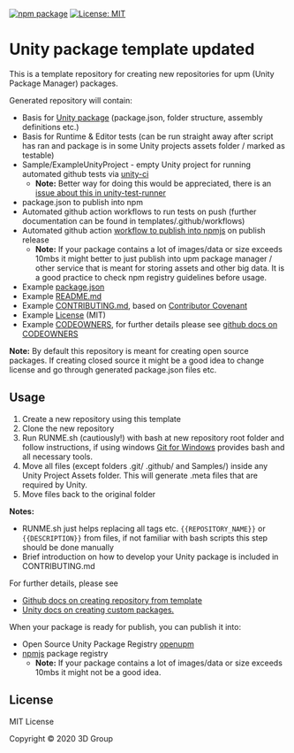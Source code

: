 [![npm package](https://img.shields.io/npm/v/com.3d-group.unity-package-template)](https://www.npmjs.com/package/com.3d-group.unity-package-template)
[![License: MIT](https://img.shields.io/badge/License-MIT-green.svg)](https://opensource.org/licenses/MIT)

# Unity package template updated

This is a template repository for creating new repositories for upm (Unity Package Manager) packages.

Generated repository will contain:
- Basis for [Unity package](https://docs.unity3d.com/Manual/CustomPackages.html) (package.json, folder structure, assembly definitions etc.)
- Basis for Runtime & Editor tests (can be run straight away after script has ran and package is in some Unity projects assets folder / marked as testable)
- Sample/ExampleUnityProject - empty Unity project for running automated github tests via [unity-ci](https://unity-ci.com/docs)
  - **Note:** Better way for doing this would be appreciated, there is an [issue about this in unity-test-runner](https://github.com/webbertakken/unity-test-runner/issues/71)
- package.json to publish into npm
- Automated github action workflows to run tests on push (further documentation can be found in templates/.github/workflows)
- Automated github action [workflow to publish into npmjs](templates/.github/workflows/on-release.yml) on publish release
  - **Note:** If your package contains a lot of images/data or size exceeds 10mbs it might better to just publish into upm package manager / other service that is meant for storing assets and other big data. It is a good practice to check npm registry guidelines before usage.
- Example [package.json](templates/package.json) 
- Example [README.md](templates/README.md)
- Example [CONTRIBUTING.md](templates/CONTRIBUTING.md), based on [Contributor Covenant](https://www.contributor-covenant.org)
- Example [License](templates/License) (MIT)
- Example [CODEOWNERS](templates/.github/CODEOWNERS), for further details please see [github docs on CODEOWNERS](https://docs.github.com/en/free-pro-team@latest/github/creating-cloning-and-archiving-repositories/about-code-owners)

**Note:** By default this repository is meant for creating open source packages. If creating closed source it might be a good idea to change license and go through generated package.json files etc.

## Usage

1. Create a new repository using this template
2. Clone the new repository
3. Run RUNME.sh (cautiously!) with bash at new repository root folder and follow instructions, if using windows [Git for Windows](https://gitforwindows.org/) provides bash and all necessary tools.
4. Move all files (except folders .git/ .github/ and Samples/) inside any Unity Project Assets folder. This will generate .meta files that are required by Unity. 
5. Move files back to the original folder

**Notes:**
- RUNME.sh just helps replacing all tags etc. `{{REPOSITORY_NAME}}` or `{{DESCRIPTION}}` from files, if not familiar with bash scripts this step should be done manually 
- Brief introduction on how to develop your Unity package is included in CONTRIBUTING.md

For further details, please see
 - [Github docs on creating repository from template](https://docs.github.com/en/free-pro-team@latest/github/creating-cloning-and-archiving-repositories/creating-a-repository-from-a-template)
 - [Unity docs on creating custom packages.](https://docs.unity3d.com/Manual/CustomPackages.html)

When your package is ready for publish, you can publish it into:
- Open Source Unity Package Registry [openupm](https://openupm.com/)
- [npmjs](https://docs.npmjs.com/cli/publish) package registry
  - **Note:** If your package contains a lot of images/data or size exceeds 10mbs it might not be a good idea.

## License

MIT License

Copyright © 2020 3D Group
